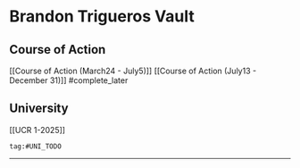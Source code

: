 # Brandon Trigueros Vault

## Course of Action
[[Course of Action (March24 - July5)]]
[[Course of Action (July13 - December 31)]] #complete_later 
## University
[[UCR 1-2025]]

```query
tag:#UNI_TODO
```
___